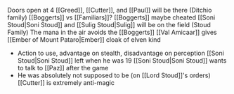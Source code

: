 Doors open at 4
[[Greed]], [[Cutter]], and [[Paul]] will be there (Ditchio family)
[[Boggerts]] vs [[Familiars]]?
[[Boggerts]] maybe cheated
[[Soni Stoud|Soni Stoud]] and [[Sulig Stoud|Sulig]] will be on the field (Stoud Family)
The mana in the air avoids the [[Boggerts]]
[[Val Amicaar]] gives [[Ember of Mount Pataro|Ember]] cloak of elven kind
- Action to use, advantage on stealth, disadvantage on perception
[[Soni Stoud|Soni Stoud]] left when he was 19
[[Soni Stoud|Soni Stoud]] wants to talk to [[Paz]] after the game
- He was absolutely not supposed to be (on [[Lord Stoud]]'s orders)
[[Cutter]] is extremely anti-magic
